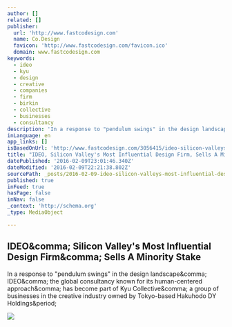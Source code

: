 ```yaml
---
author: []
related: []
publisher:
  url: 'http://www.fastcodesign.com'
  name: Co.Design
  favicon: 'http://www.fastcodesign.com/favicon.ico'
  domain: www.fastcodesign.com
keywords:
  - ideo
  - kyu
  - design
  - creative
  - companies
  - firm
  - birkin
  - collective
  - businesses
  - consultancy
description: 'In a response to "pendulum swings" in the design landscape, IDEO, the global consultancy known for its human-centered approach, has become part of Kyu Collective, a group of businesses in the creative industry owned by Tokyo-based Hakuhodo DY Holdings.'
inLanguage: en
app_links: []
isBasedOnUrl: 'http://www.fastcodesign.com/3056415/ideo-silicon-valleys-most-influential-design-firm-sells-a-minority-stake'
title: "IDEO, Silicon Valley's Most Influential Design Firm, Sells A Minority Stake"
datePublished: '2016-02-09T23:01:46.340Z'
dateModified: '2016-02-09T22:21:38.802Z'
sourcePath: _posts/2016-02-09-ideo-silicon-valleys-most-influential-design-firm-sells-a.md
published: true
inFeed: true
hasPage: false
inNav: false
_context: 'http://schema.org'
_type: MediaObject

---
```

<article style=""><h1>IDEO&amp;comma; Silicon Valley's Most Influential Design Firm&amp;comma; Sells A Minority Stake</h1><p>In a response to "pendulum swings" in the design landscape&amp;comma; IDEO&amp;comma; the global consultancy known for its human-centered approach&amp;comma; has become part of Kyu Collective&amp;comma; a group of businesses in the creative industry owned by Tokyo-based Hakuhodo DY Holdings&amp;period;</p><img src="http://e.fastcompany.net/multisite_files/fastcompany/imagecache/inline-large/inline/2016/02/3056415-inline-i-1-ideo-silicon-valleys-most-influential-design-firm-sells-a-minority-stake.jpg" /></article>